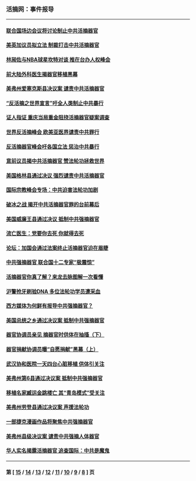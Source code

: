### 活摘网：事件报导
---
#### [联合国场边会议将讨论制止中共活摘器官](../../pages/nf5877/n13656361.md?04180430) 
#### [美英加议员拟立法 制裁打击中共活摘器官](../../pages/nf5877/n13430251.md?04180430) 
#### [林昶佐与NBA球星坎特对谈 推在台办人权峰会](../../pages/nf5877/n13414467.md?04180430) 
#### [前大陆外科医生揭器官移植黑幕](../../pages/nf5877/n13401416.md?04180430) 
#### [美弗州爱塞克斯县决议案 谴责中共活摘器官](../../pages/nf5877/n13320919.md?04180430) 
#### [“反活摘之世界宣言”吁全人类制止中共暴行](../../pages/nf5877/n13259730.md?04180430) 
#### [证人指证 重庆当局重金阻挠活摘器官疑案调查](../../pages/nf5877/n13259127.md?04180430) 
#### [世界反活摘峰会 欧美亚医界谴责中共罪行](../../pages/nf5877/n13253550.md?04180430) 
#### [反活摘器官峰会吁各国立法 惩治中共暴行](../../pages/nf5877/n13245052.md?04180430) 
#### [意前议员揭中共活摘器官 赞法轮功拯救世界](../../pages/nf5877/n13203445.md?04180430) 
#### [美国格林县通过决议 强烈谴责中共活摘器官](../../pages/nf5877/n13119367.md?04180430) 
#### [国际宗教峰会专场：中共迫害法轮功加剧](../../pages/nf5877/n13088279.md?04180430) 
#### [破冰之战 揭开中共活摘器官罪的台前幕后](../../pages/nf5877/n13082457.md?04180430) 
#### [美国威廉王县通过决议 抵制中共强摘器官](../../pages/nf5877/n13056521.md?04180430) 
#### [流亡医生：党要你去死 你就得去死](../../pages/nf5877/n13052835.md?04180430) 
#### [论坛：加国会通过法案终止活摘器官迫在眉睫](../../pages/nf5877/n13029839.md?04180430) 
#### [中共强摘器官 联合国十二专家“极震惊”](../../pages/nf5877/n13024313.md?04180430) 
#### [活摘器官你真了解？来龙去脉图解一次看懂](../../pages/nf5877/n13013820.md?04180430) 
#### [沪警抢牙刷验DNA 多位法轮功学员遭采血](../../pages/nf5877/n12969218.md?04180430) 
#### [西方媒体为何鲜有报导中共强摘器官？](../../pages/nf5877/n12932034.md?04180430) 
#### [美国总统之乡通过决议案 抵制中共强摘器官](../../pages/nf5877/n12908242.md?04180430) 
#### [器官协调员亲见 摘器官时供体在抽搐（下）](../../pages/nf5877/n12898622.md?04180430) 
#### [器官捐献协调员曝“自愿捐献”黑幕（上）](../../pages/nf5877/n12878830.md?04180430) 
#### [武汉协和医院一天四台心脏移植 供体引关注](../../pages/nf5877/n12863175.md?04180430) 
#### [美弗州第6县通过决议案 抵制中共强摘器官](../../pages/nf5877/n12805218.md?04180430) 
#### [移植名家臧运金跳楼亡 其“青岛模式”受关注](../../pages/nf5877/n12803746.md?04180430) 
#### [美弗州劳登县通过决议案 声援法轮功](../../pages/nf5877/n12785715.md?04180430) 
#### [一部捷克漫画作品将聚焦中共强摘器官](../../pages/nf5877/n12785954.md?04180430) 
#### [美弗州县级决议案 谴责中共强摘人体器官](../../pages/nf5877/n12721290.md?04180430) 
#### [华人实名揭露活摘器官 追查国际：中共是魔鬼](../../pages/nf5877/n12691724.md?04180430) 

---
#### 第 [ [15](./15.md?04180430) / [14](./14.md?04180430) / [13](./13.md?04180430) / [12](./12.md?04180430) / [11](./11.md?04180430) / [10](./10.md?04180430) / [9](./9.md?04180430) / [8](./8.md?04180430) ] 页
